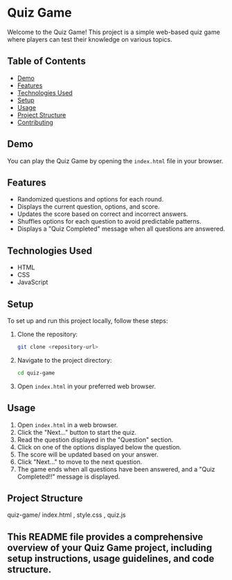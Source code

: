 # Quiz Game

Welcome to the Quiz Game! This project is a simple web-based quiz game where players can test their knowledge on various topics. 

## Table of Contents
- [Demo](#demo)
- [Features](#features)
- [Technologies Used](#technologies-used)
- [Setup](#setup)
- [Usage](#usage)
- [Project Structure](#project-structure)
- [Contributing](#contributing)

## Demo
You can play the Quiz Game by opening the `index.html` file in your browser.

## Features
- Randomized questions and options for each round.
- Displays the current question, options, and score.
- Updates the score based on correct and incorrect answers.
- Shuffles options for each question to avoid predictable patterns.
- Displays a "Quiz Completed" message when all questions are answered.

## Technologies Used
- HTML
- CSS
- JavaScript

## Setup
To set up and run this project locally, follow these steps:

1. Clone the repository:
    ```sh
    git clone <repository-url>
    ```

2. Navigate to the project directory:
    ```sh
    cd quiz-game
    ```

3. Open `index.html` in your preferred web browser.

## Usage
1. Open `index.html` in a web browser.
2. Click the "Next..." button to start the quiz.
3. Read the question displayed in the "Question" section.
4. Click on one of the options displayed below the question.
5. The score will be updated based on your answer.
6. Click "Next..." to move to the next question.
7. The game ends when all questions have been answered, and a "Quiz Completed!!" message is displayed.

## Project Structure
quiz-game/
 index.html
, style.css
, quiz.js



## This README file provides a comprehensive overview of your Quiz Game project, including setup instructions, usage guidelines, and code structure.
